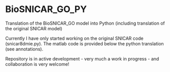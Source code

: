 # BioSNICAR_GO_PY

Translation of the BioSNICAR_GO model into Python (including translation of the original SNICAR model)


Currently I have only started working on the original SNICAR code (snicar8dmie.py). The matlab code is provided below the python translation (see annotations).

Repository is in active development - very much a work in progress - and collaboration is very welcome!
